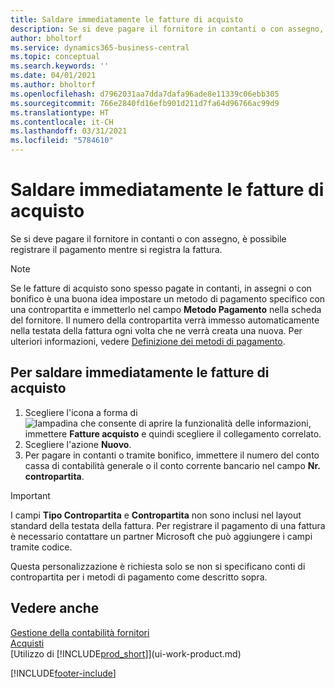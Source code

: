 ```yaml
---
title: Saldare immediatamente le fatture di acquisto
description: Se si deve pagare il fornitore in contanti o con assegno, è possibile effettuare la necessaria registrazione contemporaneamente a quella della fattura.
author: bholtorf
ms.service: dynamics365-business-central
ms.topic: conceptual
ms.search.keywords: ''
ms.date: 04/01/2021
ms.author: bholtorf
ms.openlocfilehash: d7962031aa7dda7dafa96ade8e11339c06ebb305
ms.sourcegitcommit: 766e2840fd16efb901d211d7fa64d96766ac99d9
ms.translationtype: HT
ms.contentlocale: it-CH
ms.lasthandoff: 03/31/2021
ms.locfileid: "5784610"
---
```

# <a name="settle-purchase-invoices-promptly"></a>Saldare immediatamente le fatture di acquisto

Se si deve pagare il fornitore in contanti o con assegno, è possibile registrare il pagamento mentre si registra la fattura.  

> [!NOTE]  
> Se le fatture di acquisto sono spesso pagate in contanti, in assegni o con bonifico è una buona idea impostare un metodo di pagamento specifico con una contropartita e immetterlo nel campo **Metodo Pagamento** nella scheda del fornitore. Il numero della contropartita verrà immesso automaticamente nella testata della fattura ogni volta che ne verrà creata una nuova. Per ulteriori informazioni, vedere [Definizione dei metodi di pagamento](finance-payment-methods.md).  

## <a name="to-settle-purchase-invoices-promptly"></a>Per saldare immediatamente le fatture di acquisto

1. Scegliere l'icona a forma di ![lampadina che consente di aprire la funzionalità delle informazioni](media/ui-search/search_small.png "Informazioni sull'operazione che si desidera eseguire"), immettere **Fatture acquisto** e quindi scegliere il collegamento correlato.  
2. Scegliere l'azione **Nuovo**.  
3. Per pagare in contanti o tramite bonifico, immettere il numero del conto cassa di contabilità generale o il conto corrente bancario nel campo **Nr. contropartita**.  

> [!IMPORTANT]  
> I campi **Tipo Contropartita** e **Contropartita** non sono inclusi nel layout standard della testata della fattura. Per registrare il pagamento di una fattura è necessario contattare un partner Microsoft che può aggiungere i campi tramite codice.  
>
> Questa personalizzazione è richiesta solo se non si specificano conti di contropartita per i metodi di pagamento come descritto sopra.

## <a name="see-also"></a>Vedere anche

[Gestione della contabilità fornitori](payables-manage-payables.md)  
[Acquisti](purchasing-manage-purchasing.md)  
[Utilizzo di [!INCLUDE[prod_short](includes/prod_short.md)]](ui-work-product.md)  


[!INCLUDE[footer-include](includes/footer-banner.md)]